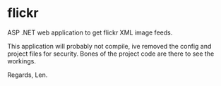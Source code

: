 flickr
======

ASP .NET web application to get flickr XML image feeds.

This application will probably not compile, ive removed the config and project files for security.
Bones of the project code are there to see the workings.

Regards,
Len.